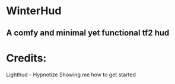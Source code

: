 # WinterHud
A comfy and minimal yet functional tf2 hud
---
# Credits:
Lighthud - Hypnotize
  Showing me how to get started
